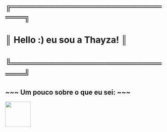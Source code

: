 # ╔═══════════════════════════╗
# ║ Hello :) eu sou a Thayza! ║
# ╚═══════════════════════════╝

## ~~~ Um pouco sobre o que eu sei: ~~~

<img src="https://cdn-icons-png.flaticon.com/128/1051/1051277.png" width="80" heigth="80" />



<!--
**ThayzaMaciel/ThayzaMaciel** is a ✨ _special_ ✨ repository because its `README.md` (this file) appears on your GitHub profile.

Here are some ideas to get you started:

- 🔭 I’m currently working on ...
- 🌱 I’m currently learning ...
- 👯 I’m looking to collaborate on ...
- 🤔 I’m looking for help with ...
- 💬 Ask me about ...
- 📫 How to reach me: ...
- 😄 Pronouns: ...
- ⚡ Fun fact: ...
-->
